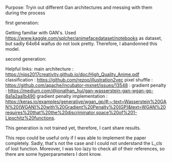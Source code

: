 Purpose: Tryin out different Gan architectures and messing with them during the process

first generation: 

Getting familiar with GAN's. 
Used https://www.kaggle.com/splcher/animefacedataset/notebooks as dataset, but sadly 64x64 waifus do not look pretty. 
Therefore, I abandonned this model. 

second generation: 

Helpful links: 
main architecture : https://nips2017creativity.github.io/doc/High_Quality_Anime.pdf 
classification : https://github.com/rezoo/illustration2vec 
pixel shuffle : https://github.com/apache/incubator-mxnet/issues/13548 : 
gradient penalty : https://medium.com/@jonathan_hui/gan-wasserstein-gan-wgan-gp-6a1a2aa1b490
gradient penalty implementation : https://keras.io/examples/generative/wgan_gp/#:~:text=Wasserstein%20GAN%20(WGAN)%20with%20Gradient%20Penalty%20(GP)&text=WGAN%20requires%20that%20the%20discriminator,space%20of%201-Lipschitz%20functions.

This generation is not trained yet, therefore, I cant share results. 

This repo could be useful only if I was able to implement the paper completely. Sadly, that's not the case and I could not understand the L_cls of lost function. Moreover, I was too lazy to check all of their references, so there are some hyperparameters I dont know. 









